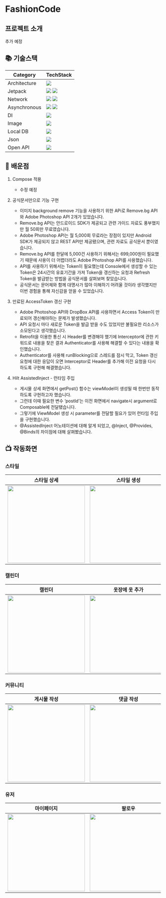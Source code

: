 # FashionCode

## 프로젝트 소개

추가 예정

## 📚 기술스택

| Category  | TechStack |
| ------------- | ------------- |
| Architecture  | <img src="https://img.shields.io/badge/MVVM-603B2C"> | 
| Jetpack | <img src="https://img.shields.io/badge/Compose-28456C"> <img src="https://img.shields.io/badge/Navigation-89632A">| 
| Network | <img src="https://img.shields.io/badge/Retrofit-603B2C"> <img src="https://img.shields.io/badge/OkHttp3-492F64">| 
| Asynchronous | <img src="https://img.shields.io/badge/Coroutine-69314C"> <img src="https://img.shields.io/badge/Flow-89632A"> | 
| DI | <img src="https://img.shields.io/badge/Hilt-2B593F"> | 
| Image | <img src="https://img.shields.io/badge/Coil-28456C"> | 
| Local DB |<img src="https://img.shields.io/badge/Jetpack Room-492F64"> | 
| Json | <img src="https://img.shields.io/badge/Kotlin%20Serialization-854C1D"> | 
| Open API | <img src="https://img.shields.io/badge/Adobe Photoshop API-69314C"> | 

## 💬 배운점

1. Compose 적용
   - 수정 예정

2. 공식문서만으로 기능 구현
   - 이미지 background remove 기능을 사용하기 위한 APi로 Remove.bg API와 Adobe Photoshop API 2개가 있었습니다.
   - Remove.bg API는 안드로이드 SDK가 제공되고 관련 가이드 자료도 풍부했지만 월 50회만 무료였습니다.
   - Adobe Photoshop API는 월 5,000회 무료라는 장점이 있지만 Android SDK가 제공되지 않고 REST API만 제공됐으며, 관련 자료도 공식문서 뿐이였습니다.
   - Remove.bg API를 한달에 5,000건 사용하기 위해서는 699,000원이 필요했기 때문에 사용이 더 어렵더라도 Adobe Photoshop API를 사용했습니다.
   - API를 사용하기 위해서는 Token이 필요했는데 Console에서 생성할 수 있는 Token은 24시간의 유효기간을 가져 Token을 갱신하는 요청과 Refresh Token을 발급받는 방법을 공식문서를 살펴보며 찾았습니다.
   - 공식문서는 문어체와 함께 대명사가 많아 이해하기 어려울 것이라 생각했지만 이번 경험을 통해 자신감을 얻을 수 있었습니다.
  
3. 만료된 AccessToken 갱신 구현
   - Adobe Photoshop API와 DropBox API를 사용하면서 Access Token이 만료되어 갱신해야하는 문제가 발생했습니다.
   - API 요청시 마다 새로운 Token을 발급 받을 수도 있었지만 불필요한 리소스가 소모된다고 생각했습니다.
   - Retrofit을 이용한 통신 시 Header를 변경해야 했기에 Interceptor에 관한 키워드로 내용을 찾은 결과 Authenticator를 사용해 해결할 수 있다는 내용을 확인했습니다.
   - Authenticator를 사용해 runBlocking으로 스레드를 잠시 막고, Token 갱신요청에 대한 응답이 오면 Interceptor로 Header를 추가해 이전 요청을 다시 하도록 구현해 해결했습니다.

4. Hilt AssistedInject - 런타임 주입
   - 게시물 상세 화면에서 getPost() 함수는 viewModel이 생성될 때 한번만 동작하도록 구현하고자 했습니다.
   - 그런데 이때 필요한 변수 ‘postId’는 이전 화면에서 navigate시 argument로 Composable에 전달됐습니다.
   - 그렇기에 ViewModel 생성 시 parameter를 전달할 필요가 있어 런타임 주입을 구현했습니다.
   - @AssistedInject 어노테이션에 대해 알게 되었고, @Inject, @Provides, @Binds의 차이점에 대해 살펴봤습니다.



## 📺︎ 작동화면

### 스타일
<div align="center">

| 스타일 상세 | 스타일 생성 |
| :---------------: | :---------------: |
| <img src="https://github.com/ANSHyeon/fashionCode/assets/127817240/5483af12-702d-4d90-a0dc-149d26cd111e" align="center" width="250px"/> | <img src="https://github.com/ANSHyeon/fashionCode/assets/127817240/c8a74bc5-51c8-47ab-ad0b-6d4f28913b82" align="center" width="250px"/> |

</div>


### 캘린더
<div align="center">

| 캘린더 | 옷장에 옷 추가 |
| :---------------: | :---------------: |
| <img src="https://github.com/ANSHyeon/fashionCode/assets/127817240/8aef4743-3b05-4eb6-b67f-7b04ddbb60e5" align="center" width="250px"/> | <img src="https://github.com/ANSHyeon/fashionCode/assets/127817240/510171fd-e1a4-4c45-8200-5be3039d3d8e" align="center" width="250px"/> |

</div>


### 커뮤니티
<div align="center">

| 게시물 작성 | 댓글 작성 | 대댓글 작성 |
| :---------------: | :---------------: | :---------------: |
| <img src="https://github.com/ANSHyeon/fashionCode/assets/127817240/e720cdd5-12f7-4f30-8420-c55931dfd616" align="center" width="250px"/> | <img src="https://github.com/ANSHyeon/fashionCode/assets/127817240/5418cfbe-e10a-4340-8b90-d59717f40f50" align="center" width="250px"/> | <img src="https://github.com/ANSHyeon/fashionCode/assets/127817240/1c9a4089-e98e-4faa-88fa-9aa58369c9f7" align="center" width="250px"/> |

</div>


### 유저
<div align="center">

| 마이페이지 | 팔로우 | 프로필 수정 |
| :---------------: | :---------------: | :---------------: |
| <img src="https://github.com/ANSHyeon/fashionCode/assets/127817240/1ce7a39a-4b25-4566-8a44-5cfeae3a2100" align="center" width="250px"/> | <img src="https://github.com/ANSHyeon/fashionCode/assets/127817240/e3858bb1-2dc7-4c48-b9d5-63ca6f5f0962" align="center" width="250px"/> | <img src="https://github.com/ANSHyeon/fashionCode/assets/127817240/26e32e3a-8be7-43d1-996d-29968d75869b" align="center" width="250px"/> |

</div>
